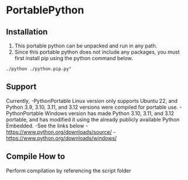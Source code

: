 # PortablePython

Installation
------------
1. This portable python can be unpacked and run in any path.
2. Since this portable python does not include any packages, you must first install pip using the python command below.
```
./python ./python.pip.py" 
```
Support
------------
Currently, 
-PythonPortable Linux version only supports Ubuntu 22, and Python 3.9, 3.10, 3.11, and 3.12 versions were compiled for portable use.
-PythonPortable Windows version has made Python 3.10, 3.11, and 3.12 portable, and has modified it using the already publicly available Python Embedded.
-See the links below
-https://www.python.org/downloads/source/
-https://www.python.org/downloads/windows/

Compile How to
------------
Perform compilation by referencing the script folder

